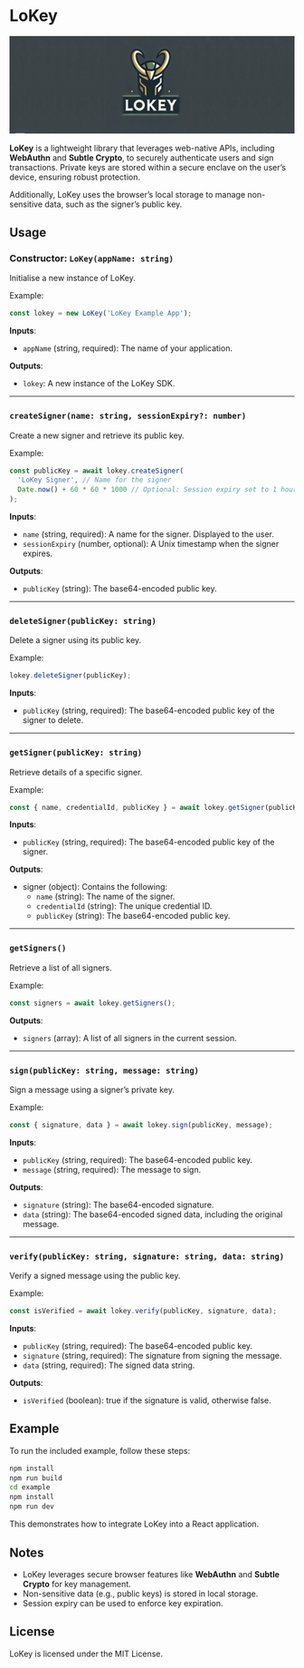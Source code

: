 # LoKey

![LoKey](https://github.com/orbs-network/lokey/blob/main/src/images/lokey-banner.png?raw=true)

**LoKey** is a lightweight library that leverages web-native APIs, including **WebAuthn** and **Subtle Crypto**, to securely authenticate users and sign transactions. Private keys are stored within a secure enclave on the user’s device, ensuring robust protection.

Additionally, LoKey uses the browser’s local storage to manage non-sensitive data, such as the signer’s public key.

## Usage

### Constructor: `LoKey(appName: string)`

Initialise a new instance of LoKey.

Example:

```javascript
const lokey = new LoKey('LoKey Example App');
```

**Inputs**:

- `appName` (string, required): The name of your application.

**Outputs**:

- `lokey`: A new instance of the LoKey SDK.

---

### `createSigner(name: string, sessionExpiry?: number)`

Create a new signer and retrieve its public key.

Example:

```javascript
const publicKey = await lokey.createSigner(
  'LoKey Signer', // Name for the signer
  Date.now() + 60 * 60 * 1000 // Optional: Session expiry set to 1 hour
);
```

**Inputs**:

- `name` (string, required): A name for the signer. Displayed to the user.
- `sessionExpiry` (number, optional): A Unix timestamp when the signer expires.

**Outputs**:

- `publicKey` (string): The base64-encoded public key.

---

### `deleteSigner(publicKey: string)`

Delete a signer using its public key.

Example:

```javascript
lokey.deleteSigner(publicKey);
```

**Inputs**:

- `publicKey` (string, required): The base64-encoded public key of the signer to delete.

---

### `getSigner(publicKey: string)`

Retrieve details of a specific signer.

Example:

```javascript
const { name, credentialId, publicKey } = await lokey.getSigner(publicKey);
```

**Inputs**:

- `publicKey` (string, required): The base64-encoded public key of the signer.

**Outputs**:

- signer (object): Contains the following:
  - `name` (string): The name of the signer.
  - `credentialId` (string): The unique credential ID.
  - `publicKey` (string): The base64-encoded public key.

---

### `getSigners()`

Retrieve a list of all signers.

Example:

```javascript
const signers = await lokey.getSigners();
```

**Outputs**:

- `signers` (array): A list of all signers in the current session.

---

### `sign(publicKey: string, message: string)`

Sign a message using a signer’s private key.

Example:

```javascript
const { signature, data } = await lokey.sign(publicKey, message);
```

**Inputs**:

- `publicKey` (string, required): The base64-encoded public key.
- `message` (string, required): The message to sign.

**Outputs**:

- `signature` (string): The base64-encoded signature.
- `data` (string): The base64-encoded signed data, including the original message.

---

### `verify(publicKey: string, signature: string, data: string)`

Verify a signed message using the public key.

Example:

```javascript
const isVerified = await lokey.verify(publicKey, signature, data);
```

**Inputs**:

- `publicKey` (string, required): The base64-encoded public key.
- `signature` (string, required): The signature from signing the message.
- `data` (string, required): The signed data string.

**Outputs**:

- `isVerified` (boolean): true if the signature is valid, otherwise false.

## Example

To run the included example, follow these steps:

```bash
npm install
npm run build
cd example
npm install
npm run dev
```

This demonstrates how to integrate LoKey into a React application.

## Notes

- LoKey leverages secure browser features like **WebAuthn** and **Subtle Crypto** for key management.
- Non-sensitive data (e.g., public keys) is stored in local storage.
- Session expiry can be used to enforce key expiration.

## License

LoKey is licensed under the MIT License.

